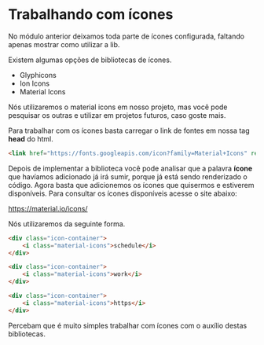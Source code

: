 # Trabalhando com ícones

No módulo anterior deixamos toda parte de ícones configurada, faltando apenas mostrar como utilizar a lib.

Existem algumas opções de bibliotecas de ícones.

* Glyphicons
* Ion Icons
* Material Icons

Nós utilizaremos o material icons em nosso projeto, mas você pode pesquisar os outras e utilizar em projetos futuros, caso goste mais.

Para trabalhar com os ícones basta carregar o link de fontes em nossa tag **head** do html.

```html
<link href="https://fonts.googleapis.com/icon?family=Material+Icons" rel="stylesheet">
```

Depois de implementar a biblioteca você pode analisar que a palavra **ícone** que havíamos adicionado já irá sumir, porque já está sendo renderizado o código. Agora basta que adicionemos os ícones que quisermos e estiverem disponíveis. Para consultar os ícones disponíveis acesse o site abaixo:

<https://material.io/icons/>

Nós utilizaremos da seguinte forma.

```html
<div class="icon-container">
    <i class="material-icons">schedule</i>
</div>

<div class="icon-container">
    <i class="material-icons">work</i>
</div>

<div class="icon-container">
    <i class="material-icons">https</i>
</div>
```

Percebam que é muito simples trabalhar com ícones com o auxílio destas bibliotecas.